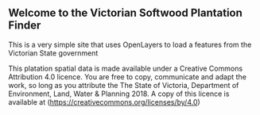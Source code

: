 ## Welcome to the Victorian Softwood Plantation Finder

This is a very simple site that uses OpenLayers to load a features from the Victorian State government 

This  platation spatial data is made available under a Creative Commons Attribution 4.0 licence. You are free to copy, communicate and adapt the work, so long as you attribute the The State of Victoria, Department of Environment, Land, Water & Planning 2018. A copy of this licence is available at (https://creativecommons.org/licenses/by/4.0)

